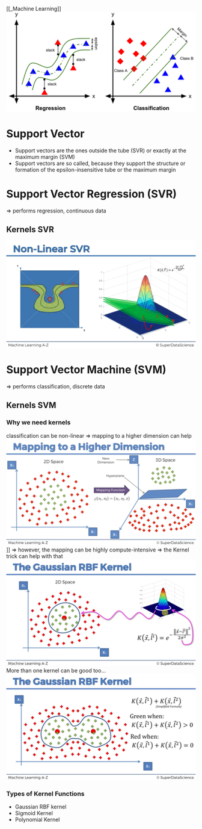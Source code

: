 [[_Machine Learning]]
![](/_images/svm_1.png)

# Support Vector
- Support vectors are the ones outside the tube (SVR) or exactly at the maximum margin (SVM)
- Support vectors are so called, because they support the structure or formation of the epsilon-insensitive tube or the maximum margin

# Support Vector Regression  (SVR)
=> performs regression, continuous data

## Kernels SVR
![](/_images/svm_2.png)

# Support Vector Machine (SVM)
=> performs classification, discrete data

## Kernels SVM
### Why we need kernels
classification can be non-linear
=> mapping to a higher dimension can help
![](/_images/svm_3.png)]]
=> however, the mapping can be highly compute-intensive
=> the Kernel trick can help with that
![](/_images/svm_4.png)
More than one kernel can be good too...
![](/_images/svm_5.png)

### Types of Kernel Functions
- Gaussian RBF kernel
- Sigmoid Kernel
- Polynomial Kernel
